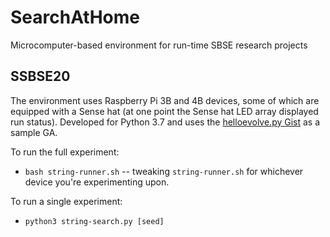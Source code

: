# SearchAtHome
Microcomputer-based environment for run-time SBSE research projects

## SSBSE20

The environment uses Raspberry Pi 3B and 4B devices, some of which are equipped with a Sense hat (at one point the Sense hat LED array displayed run status).  Developed for Python 3.7 and uses the [helloevolve.py Gist](https://gist.github.com/josephmisiti/940cee03c97f031188ba7eac74d03a4f) as a sample GA.

To run the full experiment:

* `bash string-runner.sh` -- tweaking `string-runner.sh` for whichever device you're experimenting upon.

To run a single experiment:

* `python3 string-search.py [seed]`  
